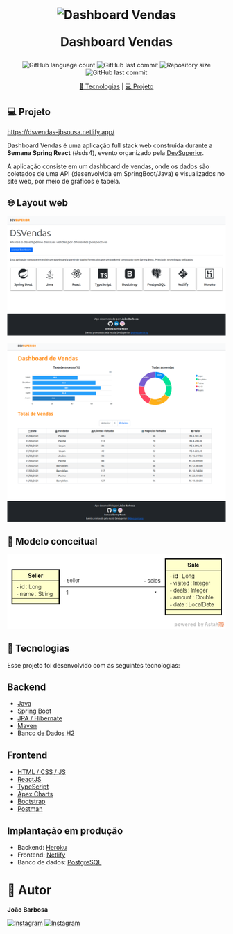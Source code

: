 <h1 align="center">
    <img alt="Dashboard Vendas" src="https://dsvendas-jbsousa.netlify.app/static/media/ds-dark.90256347.svg" width="250px" />
    <p>Dashboard Vendas</p>
</h1>

<p align="center">
   
  <img alt="GitHub language count" src="https://img.shields.io/github/languages/count/jbsousa/projeto-sds4">
  <img alt="GitHub last commit" src="https://img.shields.io/github/languages/top/jbsousa/projeto-sds4?color=red">
  <img alt="Repository size" src="https://img.shields.io/github/repo-size/jbsousa/projeto-sds4?color=yellow">
  <img alt="GitHub last commit" src="https://img.shields.io/github/last-commit/jbsousa/projeto-sds4">
</p>

<p align="center">
  <a href="#rocket-tecnologias">🚀 Tecnologias</a> |
  <a href="#-projeto">💻 Projeto</a>
</p>

## 💻 Projeto

https://dsvendas-jbsousa.netlify.app/

Dashboard Vendas é uma aplicação full stack web construída durante a **Semana Spring React** (#sds4), evento organizado pela [DevSuperior](https://devsuperior.com "Site da DevSuperior").

A aplicação consiste em um dashboard de vendas, onde os dados são coletados de uma API (desenvolvida em SpringBoot/Java) e visualizados no site web, por meio de gráficos e tabela.

## 🌐 Layout web

![Layout 1](/prints/Layout-1_HomePage.png "Home Page")

![Layout 2](/prints/Layout-2_Dashboard.png "Home Page")

## 📄 Modelo conceitual
![Modelo Conceitual](https://github.com/devsuperior/bds-assets/raw/main/sds/sds3-mc.png)

## 🚀 Tecnologias

Esse projeto foi desenvolvido com as seguintes tecnologias:

## Backend
- [Java](https://www.java.com)
- [Spring Boot](https://spring.io/projects/spring-boot)
- [JPA / Hibernate](https://spring.io/projects/spring-data-jpa)
- [Maven](https://maven.apache.org)
- [Banco de Dados H2](https://www.h2database.com/html/main.html)
## Frontend
- [HTML / CSS / JS](#)
- [ReactJS](https://reactjs.org)
- [TypeScript](https://www.typescriptlang.org)
- [Apex Charts](https://apexcharts.com)
- [Bootstrap](https://getbootstrap.com)
- [Postman](https://www.postman.com/)
## Implantação em produção
- Backend: [Heroku](https://www.heroku.com)
- Frontend: [Netlify](https://www.netlify.com/)
- Banco de dados: [PostgreSQL](https://www.postgresql.org)

# 👨 Autor

<strong>João Barbosa</strong>

<a href="https://www.linkedin.com/in/jo%C3%A3o-barbosa-sousa">
  <img alt="Instagram" src="https://cdn-icons-png.flaticon.com/512/124/124011.png" width="30">
</a>
<a href="https://www.instagram.com/jb_ssousa/">
  <img alt="Instagram" src="https://cdn-icons-png.flaticon.com/512/733/733558.png" width="30">
</a>
